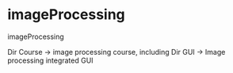 # imageProcessing
imageProcessing


Dir Course -> image processing course, including 
Dir GUI -> Image processing integrated GUI
